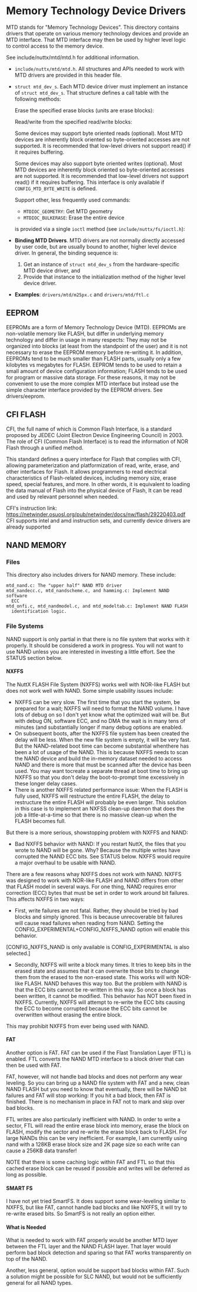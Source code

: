 Memory Technology Device Drivers
================================

MTD stands for \"Memory Technology Devices\". This directory contains
drivers that operate on various memory technology devices and provide an
MTD interface. That MTD interface may then be used by higher level logic
to control access to the memory device.

See include/nuttx/mtd/mtd.h for additional information.

-   `include/nuttx/mtd/mtd.h`. All structures and APIs needed to work
    with MTD drivers are provided in this header file.

-   `struct mtd_dev_s`. Each MTD device driver must implement an
    instance of `struct mtd_dev_s`. That structure defines a call table
    with the following methods:

    Erase the specified erase blocks (units are erase blocks):

    Read/write from the specified read/write blocks:

    Some devices may support byte oriented reads (optional). Most MTD
    devices are inherently block oriented so byte-oriented accesses are
    not supported. It is recommended that low-level drivers not support
    read() if it requires buffering.

    Some devices may also support byte oriented writes (optional). Most
    MTD devices are inherently block oriented so byte-oriented accesses
    are not supported. It is recommended that low-level drivers not
    support read() if it requires buffering. This interface is only
    available if `CONFIG_MTD_BYTE_WRITE` is defined.

    Support other, less frequently used commands:

    -   `MTDIOC_GEOMETRY`: Get MTD geometry
    -   `MTDIOC_BULKERASE`: Erase the entire device

    is provided via a single `ioctl` method (see
    `include/nuttx/fs/ioctl.h`):

-   **Binding MTD Drivers**. MTD drivers are not normally directly
    accessed by user code, but are usually bound to another, higher
    level device driver. In general, the binding sequence is:

    1.  Get an instance of `struct mtd_dev_s` from the hardware-specific
        MTD device driver, and
    2.  Provide that instance to the initialization method of the higher
        level device driver.

-   **Examples**: `drivers/mtd/m25px.c` and `drivers/mtd/ftl.c`

EEPROM
------

EEPROMs are a form of Memory Technology Device (MTD). EEPROMs are
non-volatile memory like FLASH, but differ in underlying memory
technology and differ in usage in many respects: They may not be
organized into blocks (at least from the standpoint of the user) and it
is not necessary to erase the EEPROM memory before re-writing it. In
addition, EEPROMs tend to be much smaller than FLASH parts, usually only
a few kilobytes vs megabytes for FLASH. EEPROM tends to be used to
retain a small amount of device configuration information; FLASH tends
to be used for program or massive data storage. For these reasons, it
may not be convenient to use the more complex MTD interface but instead
use the simple character interface provided by the EEPROM drivers. See
drivers/eeprom.

CFI FLASH
---------

CFI, the full name of which is Common Flash Interface, is a standard
proposed by JEDEC (Joint Electron Device Engineering Council) in 2003.
The role of CFI (Common Flash Interface) is to read the information of
NOR Flash through a unified method.

This standard defines a query interface for Flash that complies with
CFI, allowing parameterization and platformization of read, write,
erase, and other interfaces for Flash. It allows programmers to read
electrical characteristics of Flash-related devices, including memory
size, erase speed, special features, and more. In other words, it is
equivalent to loading the data manual of Flash into the physical device
of Flash, It can be read and used by relevant personnel when needed.

CFI\'s instruction link:
<https://netwinder.osuosl.org/pub/netwinder/docs/nw/flash/29220403.pdf>
CFI supports intel and amd instruction sets, and currently device
drivers are already supported

NAND MEMORY
-----------

### Files

This directory also includes drivers for NAND memory. These include:

    mtd_nand.c: The "upper half" NAND MTD driver
    mtd_nandecc.c, mtd_nandscheme.c, and hamming.c: Implement NAND software
      ECC
    mtd_onfi.c, mtd_nandmodel.c, and mtd_modeltab.c: Implement NAND FLASH
      identification logic.

### File Systems

NAND support is only partial in that there is no file system that works
with it properly. It should be considered a work in progress. You will
not want to use NAND unless you are interested in investing a little
effort. See the STATUS section below.

#### NXFFS

The NuttX FLASH File System (NXFFS) works well with NOR-like FLASH but
does not work well with NAND. Some simple usability issues include:

-   NXFFS can be very slow. The first time that you start the system, be
    prepared for a wait; NXFFS will need to format the NAND volume. I
    have lots of debug on so I don\'t yet know what the optimized wait
    will be. But with debug ON, software ECC, and no DMA the wait is in
    many tens of minutes (and substantially longer if many debug options
    are enabled.
-   On subsequent boots, after the NXFFS file system has been created
    the delay will be less. When the new file system is empty, it will
    be very fast. But the NAND-related boot time can become substantial
    whenthere has been a lot of usage of the NAND. This is because NXFFS
    needs to scan the NAND device and build the in-memory dataset needed
    to access NAND and there is more that must be scanned after the
    device has been used. You may want tocreate a separate thread at
    boot time to bring up NXFFS so that you don\'t delay the
    boot-to-prompt time excessively in these longer delay cases.
-   There is another NXFFS related performance issue: When the FLASH is
    fully used, NXFFS will restructure the entire FLASH, the delay to
    restructure the entire FLASH will probably be even larger. This
    solution in this case is to implement an NXFSS clean-up daemon that
    does the job a little-at-a-time so that there is no massive clean-up
    when the FLASH becomes full.

But there is a more serious, showstopping problem with NXFFS and NAND:

-   Bad NXFFS behavior with NAND: If you restart NuttX, the files that
    you wrote to NAND will be gone. Why? Because the multiple writes
    have corrupted the NAND ECC bits. See STATUS below. NXFFS would
    require a major overhaul to be usable with NAND.

There are a few reasons whay NXFFS does not work with NAND. NXFFS was
designed to work with NOR-like FLASH and NAND differs from other that
FLASH model in several ways. For one thing, NAND requires error
correction (ECC) bytes that must be set in order to work around bit
failures. This affects NXFFS in two ways:

-   First, write failures are not fatal. Rather, they should be tried by
    bad blocks and simply ignored. This is because unrecoverable bit
    failures will cause read failures when reading from NAND. Setting
    the CONFIG\_EXPERIMENTAL+CONFIG\_NXFFS\_NAND option will enable this
    behavior.

\[CONFIG\_NXFFS\_NAND is only available is CONFIG\_EXPERIMENTAL is also
selected.\]

-   Secondly, NXFFS will write a block many times. It tries to keep bits
    in the erased state and assumes that it can overwrite those bits to
    change them from the erased to the non-erased state. This works will
    with NOR-like FLASH. NAND behaves this way too. But the problem with
    NAND is that the ECC bits cannot be re-written in this way. So once
    a block has been written, it cannot be modified. This behavior has
    NOT been fixed in NXFFS. Currently, NXFFS will attempt to re-write
    the ECC bits causing the ECC to become corrupted because the ECC
    bits cannot be overwritten without erasing the entire block.

This may prohibit NXFFS from ever being used with NAND.

#### FAT

Another option is FAT. FAT can be used if the Flast Translation Layer
(FTL) is enabled. FTL converts the NAND MTD interface to a block driver
that can then be used with FAT.

FAT, however, will not handle bad blocks and does not perform any wear
leveling. So you can bring up a NAND file system with FAT and a new,
clean NAND FLASH but you need to know that eventually, there will be
NAND bit failures and FAT will stop working: If you hit a bad block,
then FAT is finished. There is no mechanism in place in FAT not to mark
and skip over bad blocks.

FTL writes are also particularly inefficient with NAND. In order to
write a sector, FTL will read the entire erase block into memory, erase
the block on FLASH, modify the sector and re-write the erase block back
to FLASH. For large NANDs this can be very inefficient. For example, I
am currently using nand with a 128KB erase block size and 2K page size
so each write can cause a 256KB data transfer!

NOTE that there is some caching logic within FAT and FTL so that this
cached erase block can be reused if possible and writes will be deferred
as long as possible.

#### SMART FS

I have not yet tried SmartFS. It does support some wear-leveling similar
to NXFFS, but like FAT, cannot handle bad blocks and like NXFFS, it will
try to re-write erased bits. So SmartFS is not really an option either.

#### What is Needed

What is needed to work with FAT properly would be another MTD layer
between the FTL layer and the NAND FLASH layer. That layer would perform
bad block detection and sparing so that FAT works transparently on top
of the NAND.

Another, less general, option would be support bad blocks within FAT.
Such a solution might be possible for SLC NAND, but would not be
sufficiently general for all NAND types.
